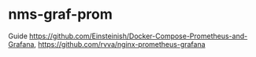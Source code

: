 # nms-graf-prom

Guide
https://github.com/Einsteinish/Docker-Compose-Prometheus-and-Grafana,
https://github.com/rvva/nginx-prometheus-grafana
